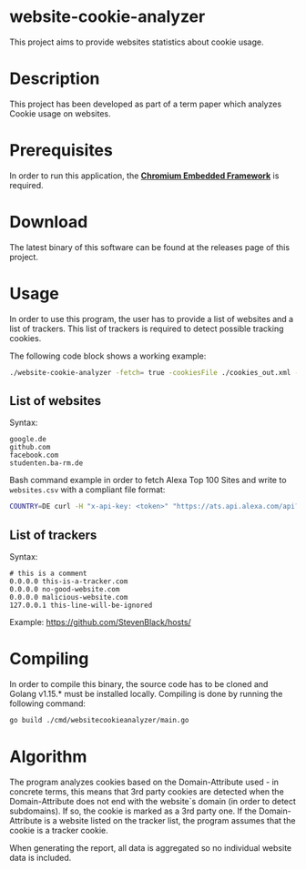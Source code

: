 # website-cookie-analyzer
This project aims to provide websites statistics about cookie usage.

# Description

This project has been developed as part of a term paper which analyzes Cookie usage on websites.

# Prerequisites

In order to run this application, the **[Chromium Embedded Framework](https://bitbucket.org/chromiumembedded/cef/)** is 
required.

# Download

The latest binary of this software can be found at the releases page of this project.

# Usage

In order to use this program, the user has to provide a list of websites and a list of trackers. This list of trackers
is required to detect possible tracking cookies.

The following code block shows a working example:
```bash
./website-cookie-analyzer -fetch= true -cookiesFile ./cookies_out.xml -reportFile report.xml -trackersFile ./trackers.csv -websitesFile ./websites_100.csv
```

## List of websites

Syntax:
```csv
google.de
github.com
facebook.com
studenten.ba-rm.de
```

Bash command example in order to fetch Alexa Top 100 Sites and write to `websites.csv` with a compliant file format:

```bash
COUNTRY=DE curl -H "x-api-key: <token>" "https://ats.api.alexa.com/api?Action=Topsites&Count=100&CountryCode=${COUNTRY}&ResponseGroup=Country&Start=1&Output=json" | jq -r '.Ats.Results.Result.Alexa.TopSites.Country.Sites.Site[].DataUrl' > websites.csv
```

## List of trackers

Syntax:

```
# this is a comment
0.0.0.0 this-is-a-tracker.com
0.0.0.0 no-good-website.com
0.0.0.0 malicious-website.com
127.0.0.1 this-line-will-be-ignored
```

Example: https://github.com/StevenBlack/hosts/

# Compiling

In order to compile this binary, the source code has to be cloned and Golang v1.15.* must be installed locally. 
Compiling is done by running the following command:

```bash
go build ./cmd/websitecookieanalyzer/main.go
```

# Algorithm

The program analyzes cookies based on the Domain-Attribute used - in concrete terms, this means that 3rd party cookies 
are detected when the Domain-Attribute does not end with the website`s domain (in order to detect subdomains). If so,
the cookie is marked as a 3rd party one. If the Domain-Attribute is a website listed on the tracker list, the program 
assumes that the cookie is a tracker cookie.

When generating the report, all data is aggregated so no individual website data is included. 
